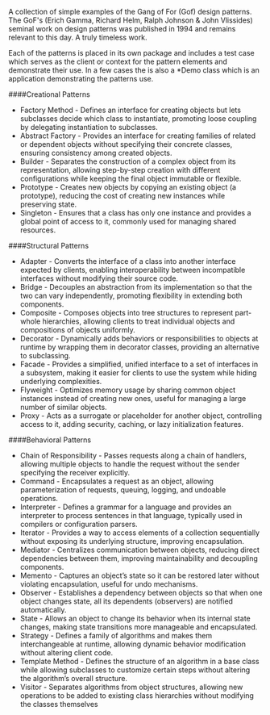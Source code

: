 A collection of simple examples of the Gang of For (Gof) design patterns. The GoF's (Erich Gamma, Richard Helm,
Ralph Johnson & John Vlissides) seminal work on design patterns was published in 1994 and remains relevant to
this day. A truly timeless work.

Each of the patterns is placed in its own package and includes a test case which serves as the client or context for the pattern elements and demonstrate their use.  In a few cases the is also a *Demo class which is an application demonstrating the patterns use.

####Creational Patterns

* Factory Method - Defines an interface for creating objects but lets subclasses decide which class to instantiate, promoting loose coupling by delegating instantiation to subclasses.
* Abstract Factory - Provides an interface for creating families of related or dependent objects without specifying their concrete classes, ensuring consistency among created objects.
* Builder - Separates the construction of a complex object from its representation, allowing step-by-step creation with different configurations while keeping the final object immutable or flexible.
* Prototype - Creates new objects by copying an existing object (a prototype), reducing the cost of creating new instances while preserving state.
* Singleton - Ensures that a class has only one instance and provides a global point of access to it, commonly used for managing shared resources.

####Structural Patterns

* Adapter - Converts the interface of a class into another interface expected by clients, enabling interoperability between incompatible interfaces without modifying their source code.
* Bridge - Decouples an abstraction from its implementation so that the two can vary independently, promoting flexibility in extending both components.
* Composite - Composes objects into tree structures to represent part-whole hierarchies, allowing clients to treat individual objects and compositions of objects uniformly.
* Decorator - Dynamically adds behaviors or responsibilities to objects at runtime by wrapping them in decorator classes, providing an alternative to subclassing.
* Facade - Provides a simplified, unified interface to a set of interfaces in a subsystem, making it easier for clients to use the system while hiding underlying complexities.
* Flyweight - Optimizes memory usage by sharing common object instances instead of creating new ones, useful for managing a large number of similar objects.
* Proxy - Acts as a surrogate or placeholder for another object, controlling access to it, adding security, caching, or lazy initialization features.

####Behavioral Patterns

* Chain of Responsibility - Passes requests along a chain of handlers, allowing multiple objects to handle the request without the sender specifying the receiver explicitly.
* Command - Encapsulates a request as an object, allowing parameterization of requests, queuing, logging, and undoable operations.
* Interpreter - Defines a grammar for a language and provides an interpreter to process sentences in that language, typically used in compilers or configuration parsers.
* Iterator - Provides a way to access elements of a collection sequentially without exposing its underlying structure, improving encapsulation.
* Mediator - Centralizes communication between objects, reducing direct dependencies between them, improving maintainability and decoupling components.
* Memento - Captures an object’s state so it can be restored later without violating encapsulation, useful for undo mechanisms.
* Observer - Establishes a dependency between objects so that when one object changes state, all its dependents (observers) are notified automatically.
* State - Allows an object to change its behavior when its internal state changes, making state transitions more manageable and encapsulated.
* Strategy - Defines a family of algorithms and makes them interchangeable at runtime, allowing dynamic behavior modification without altering client code.
* Template Method - Defines the structure of an algorithm in a base class while allowing subclasses to customize certain steps without altering the algorithm’s overall structure.
* Visitor - Separates algorithms from object structures, allowing new operations to be added to existing class hierarchies without modifying the classes themselves
